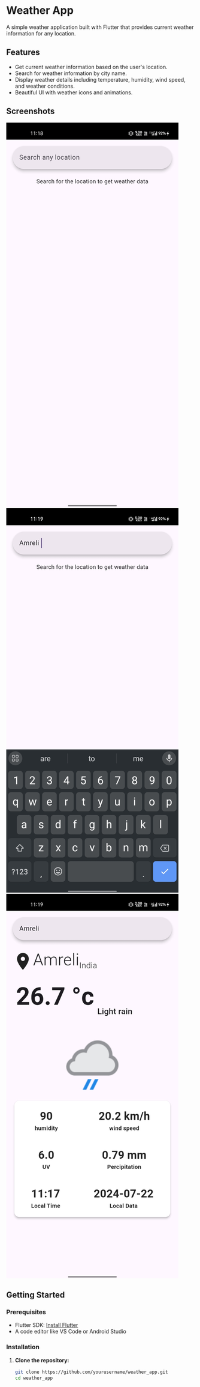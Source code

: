 # Weather App

A simple weather application built with Flutter that provides current weather information for any location.

## Features

- Get current weather information based on the user's location.
- Search for weather information by city name.
- Display weather details including temperature, humidity, wind speed, and weather conditions.
- Beautiful UI with weather icons and animations.

## Screenshots

![Home Screen](assets/images/homescreen.jpg)
![Search Screen](assets/images/searchScreen.jpg)
![Weather Details](assets/images/weather.jpg)

## Getting Started

### Prerequisites

- Flutter SDK: [Install Flutter](https://flutter.dev/docs/get-started/install)
- A code editor like VS Code or Android Studio

### Installation

1. **Clone the repository:**
   ```sh
   git clone https://github.com/yourusername/weather_app.git
   cd weather_app
